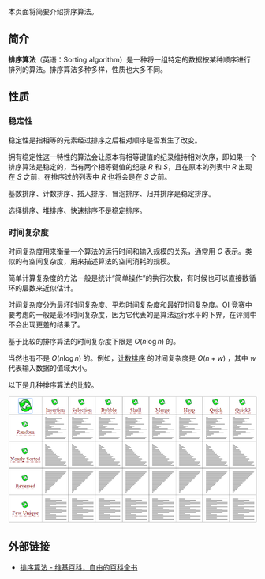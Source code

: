 本页面将简要介绍排序算法。

## 简介

**排序算法**（英语：Sorting algorithm）是一种将一组特定的数据按某种顺序进行排列的算法。排序算法多种多样，性质也大多不同。

## 性质

### 稳定性

稳定性是指相等的元素经过排序之后相对顺序是否发生了改变。

拥有稳定性这一特性的算法会让原本有相等键值的纪录维持相对次序，即如果一个排序算法是稳定的，当有两个相等键值的纪录 $R$ 和 $S$，且在原本的列表中 $R$ 出现在 $S$ 之前，在排序过的列表中 $R$ 也将会是在 $S$ 之前。

基数排序、计数排序、插入排序、冒泡排序、归并排序是稳定排序。

选择排序、堆排序、快速排序不是稳定排序。

### 时间复杂度

时间复杂度用来衡量一个算法的运行时间和输入规模的关系，通常用 $O$ 表示。类似的有空间复杂度，用来描述算法的空间消耗的规模。

简单计算复杂度的方法一般是统计“简单操作”的执行次数，有时候也可以直接数循环的层数来近似估计。

时间复杂度分为最坏时间复杂度、平均时间复杂度和最好时间复杂度。OI 竞赛中要考虑的一般是最坏时间复杂度，因为它代表的是算法运行水平的下界，在评测中不会出现更差的结果了。

基于比较的排序算法的时间复杂度下限是 $O(n\log n)$ 的。

当然也有不是 $O(n\log n)$ 的。例如，[计数排序](counting-sort.md) 的时间复杂度是 $O(n+w)$ ，其中 $w$ 代表输入数据的值域大小。

以下是几种排序算法的比较。

![几种排序算法的比较](images/sort-intro-1.gif)

## 外部链接

- [排序算法 - 维基百科，自由的百科全书](https://zh.wikipedia.org/wiki/%E6%8E%92%E5%BA%8F%E7%AE%97%E6%B3%95)
